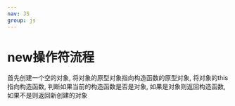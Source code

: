 ```yaml
---
nav: JS
group: js
---
```

# new操作符流程

首先创建一个空的对象, 将对象的原型对象指向构造函数的原型对象, 将对象的this指向构造函数, 判断如果当前的构造函数是否是对象, 如果是对象则返回构造函数, 如果不是则返回新创建的对象
